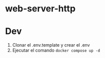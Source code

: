 # web-server-http

# Dev

1. Clonar el .env.template y crear el .env
2. Ejecutar el comando `docker compose up -d`
